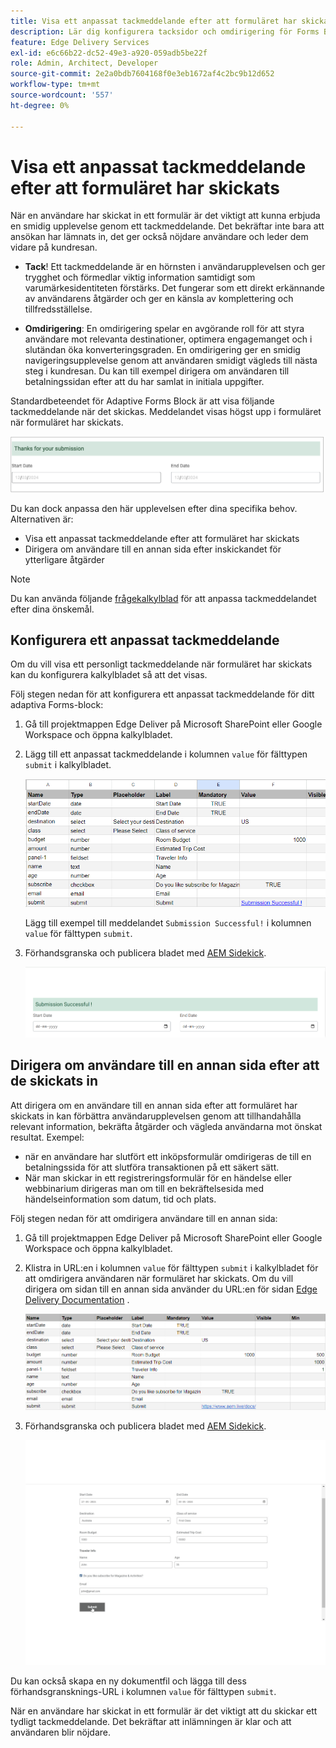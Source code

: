 ```yaml
---
title: Visa ett anpassat tackmeddelande efter att formuläret har skickats
description: Lär dig konfigurera tacksidor och omdirigering för Forms Block för att optimera användarupplevelsen och effektivisera användarresorna.
feature: Edge Delivery Services
exl-id: e6c66b22-dc52-49e3-a920-059adb5be22f
role: Admin, Architect, Developer
source-git-commit: 2e2a0bdb7604168f0e3eb1672af4c2bc9b12d652
workflow-type: tm+mt
source-wordcount: '557'
ht-degree: 0%

---
```


# Visa ett anpassat tackmeddelande efter att formuläret har skickats

När en användare har skickat in ett formulär är det viktigt att kunna erbjuda en smidig upplevelse genom ett tackmeddelande. Det bekräftar inte bara att ansökan har lämnats in, det ger också nöjdare användare och leder dem vidare på kundresan.

- **Tack**! Ett tackmeddelande är en hörnsten i användarupplevelsen och ger trygghet och förmedlar viktig information samtidigt som varumärkesidentiteten förstärks. Det fungerar som ett direkt erkännande av användarens åtgärder och ger en känsla av komplettering och tillfredsställelse.

- **Omdirigering**: En omdirigering spelar en avgörande roll för att styra användare mot relevanta destinationer, optimera engagemanget och i slutändan öka konverteringsgraden. En omdirigering ger en smidig navigeringsupplevelse genom att användaren smidigt vägleds till nästa steg i kundresan. Du kan till exempel dirigera om användaren till betalningssidan efter att du har samlat in initiala uppgifter.

Standardbeteendet för Adaptive Forms Block är att visa följande tackmeddelande när det skickas. Meddelandet visas högst upp i formuläret när formuläret har skickats.

![standardtackmeddelande](/help/edge/assets/thank-you-message.png)

Du kan dock anpassa den här upplevelsen efter dina specifika behov. Alternativen är:

- Visa ett anpassat tackmeddelande efter att formuläret har skickats
- Dirigera om användare till en annan sida efter inskickandet för ytterligare åtgärder

>[!NOTE]
>
> Du kan använda följande [frågekalkylblad](/help/edge/docs/forms/assets/enquiry.xlsx) för att anpassa tackmeddelandet efter dina önskemål.

## Konfigurera ett anpassat tackmeddelande

Om du vill visa ett personligt tackmeddelande när formuläret har skickats kan du konfigurera kalkylbladet så att det visas.

Följ stegen nedan för att konfigurera ett anpassat tackmeddelande för ditt adaptiva Forms-block:

1. Gå till projektmappen Edge Deliver på Microsoft SharePoint eller Google Workspace och öppna kalkylbladet.
1. Lägg till ett anpassat tackmeddelande i kolumnen `value` för fälttypen `submit` i kalkylbladet.

   ![Anpassat tackmeddelande](/help/edge/docs/forms/assets/thankyou-custommessage.png)

   Lägg till exempel till meddelandet `Submission Successful!` i kolumnen `value` för fälttypen `submit`.

1. Förhandsgranska och publicera bladet med [AEM Sidekick](https://www.aem.live/developer/tutorial#preview-and-publish-your-content).

   ![Anpassat tackmeddelande](/help/edge/docs/forms/assets/customized-thank-you-message.png)

## Dirigera om användare till en annan sida efter att de skickats in

Att dirigera om en användare till en annan sida efter att formuläret har skickats in kan förbättra användarupplevelsen genom att tillhandahålla relevant information, bekräfta åtgärder och vägleda användarna mot önskat resultat. Exempel:

- när en användare har slutfört ett inköpsformulär omdirigeras de till en betalningssida för att slutföra transaktionen på ett säkert sätt.
- När man skickar in ett registreringsformulär för en händelse eller webbinarium dirigeras man om till en bekräftelsesida med händelseinformation som datum, tid och plats.

Följ stegen nedan för att omdirigera användare till en annan sida:

1. Gå till projektmappen Edge Deliver på Microsoft SharePoint eller Google Workspace och öppna kalkylbladet.
1. Klistra in URL:en i kolumnen `value` för fälttypen `submit` i kalkylbladet för att omdirigera användaren när formuläret har skickats.
Om du vill dirigera om sidan till en annan sida använder du URL:en för sidan [Edge Delivery Documentation](https://www.aem.live/docs/) .

   ![Tack! Omdirigerings-URL](/help/edge/docs/forms/assets/thankyou-redirecturl.png)

1. Förhandsgranska och publicera bladet med [AEM Sidekick](https://www.aem.live/developer/tutorial#preview-and-publish-your-content).

   ![Omdirigera tackmeddelande](/help/edge/docs/forms/assets/thankyou-redirectpage.gif)

Du kan också skapa en ny dokumentfil och lägga till dess förhandsgransknings-URL i kolumnen `value` för fälttypen `submit`.

När en användare har skickat in ett formulär är det viktigt att du skickar ett tydligt tackmeddelande. Det bekräftar att inlämningen är klar och att användaren blir nöjdare.

